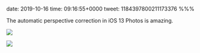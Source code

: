 date: 2019-10-16
time: 09:16:55+0000
tweet: 1184397800211173376
%%%

The automatic perspective correction in iOS 13 Photos is amazing.

![](EG_Tf-WWwAYC5w9.jpg)

![](EG_TgcLW4AAcHM7.jpg)
